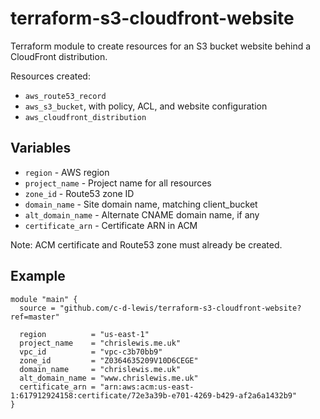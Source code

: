 # terraform-s3-cloudfront-website

Terraform module to create resources for an S3 bucket website behind a
CloudFront distribution.

Resources created:

* `aws_route53_record`
* `aws_s3_bucket`, with policy, ACL, and website configuration
* `aws_cloudfront_distribution`

## Variables

* `region` - AWS region
* `project_name` - Project name for all resources
* `zone_id` - Route53 zone ID
* `domain_name` - Site domain name, matching client_bucket
* `alt_domain_name` - Alternate CNAME domain name, if any
* `certificate_arn` - Certificate ARN in ACM

Note: ACM certificate and Route53 zone must already be created.

## Example

```hcl
module "main" {
  source = "github.com/c-d-lewis/terraform-s3-cloudfront-website?ref=master"

  region          = "us-east-1"
  project_name    = "chrislewis.me.uk"
  vpc_id          = "vpc-c3b70bb9"
  zone_id         = "Z0364635209V10D6CEGE"
  domain_name     = "chrislewis.me.uk"
  alt_domain_name = "www.chrislewis.me.uk"
  certificate_arn = "arn:aws:acm:us-east-1:617912924158:certificate/72e3a39b-e701-4269-b429-af2a6a1432b9"
}
```
